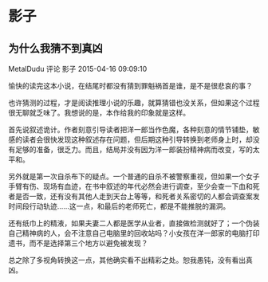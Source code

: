 # 影子


## 为什么我猜不到真凶

MetalDudu 评论 影子   2015-04-16 09:09:10

愉快的读完这本小说，在结尾时都没有猜到罪魁祸首是谁，是不是很悲哀的事？

也许猜测的过程，才是阅读推理小说的乐趣，就算猜错也没关系，但如果这个过程很无聊就乏味了。我想说的是，本作给我的印象就是这样。

首先说叙述诡计。作者刻意引导读者把洋一郎当作色魔，各种刻意的情节铺垫，敏感的读者会很快发现这种叙述存在问题，但后期这种引导转换到老师身上时，却没有足够的准备，很乏力。而且，结局并没有因为洋一郎装扮精神病而改变，写的太平和。

另外就是第一次自杀布下的疑点。一个普通的自杀不被警察重视，但如果一个女子手臂有伤、现场有血迹，在书中叙述的年代必然会进行调查，至少会查一下血和死者是否一致，还有没有其他人走到天台上等等，和死者关系密切的人都会调查案发时间段行动轨迹……这一点，和最后的老师死亡，都是不能推脱的漏洞。

还有纸巾上的精液，如果夫妻二人都是医学从业者，直接做检测就好了；一个伪装自己精神病的人，会不注意自己电脑里的回收站吗？小女孩在洋一郎家的电脑打印遗书，而不是选择第三个地方以避免被发现？

总之除了多视角转换这一点，其他确实看不出精彩之处。恕我愚钝，没有看出真凶。